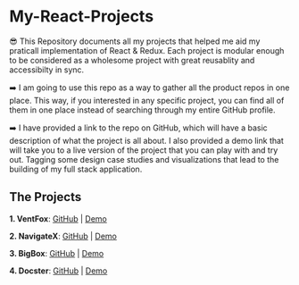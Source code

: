 # My-React-Projects
😎 This Repository documents all my projects that helped me aid my praticall implementation of React & Redux. Each project is modular enough to be considered as a wholesome project with great reusablity and accessibilty in sync.

➡️ I am going to use this repo as a way to gather all the product repos in one place. This way, if you interested in any specific project, you can find all of them in one place instead of searching through my entire GitHub profile.

➡️ I have provided a link to the repo on GitHub, which will have a basic description of what the project is all about. I also provided a demo link that will take you to a live version of the project that you can play with and try out. Tagging some design case studies and visualizations that lead to the building of my full stack application.

## The Projects

**1. VentFox**: [GitHub](https://github.com/Radiant690/ventfox) | [Demo]()

**2. NavigateX**: [GitHub](https://github.com/Radiant690/navigateX) | [Demo]()

**3. BigBox**: [GitHub](https://github.com/Radiant690/bigbox) | [Demo]()

**4. Docster**: [GitHub](https://github.com/Radiant690/Docster) | [Demo]()


